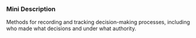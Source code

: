 ### Mini Description

Methods for recording and tracking decision-making processes, including who made what decisions and under what authority.
